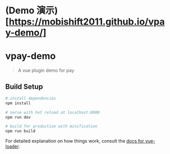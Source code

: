 # (Demo 演示)[https://mobishift2011.github.io/vpay-demo/]

# vpay-demo

> A vue plugin demo for pay

## Build Setup

``` bash
# install dependencies
npm install

# serve with hot reload at localhost:8080
npm run dev

# build for production with minification
npm run build
```

For detailed explanation on how things work, consult the [docs for vue-loader](http://vuejs.github.io/vue-loader).
